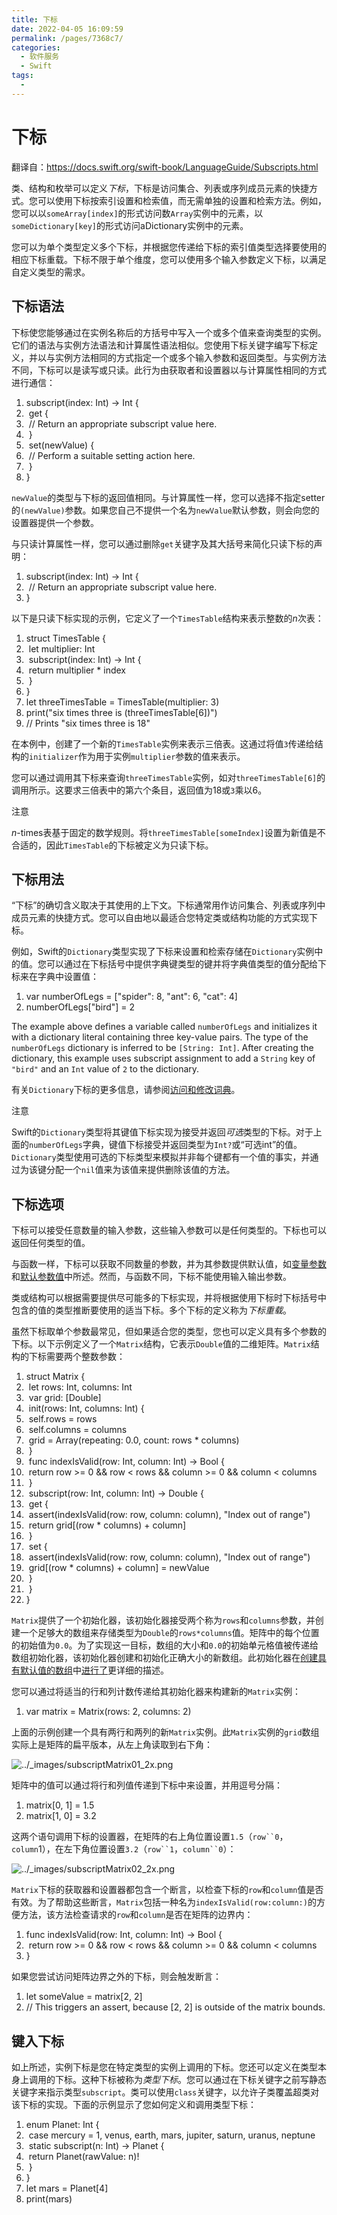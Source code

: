 ```yaml
---
title: 下标
date: 2022-04-05 16:09:59
permalink: /pages/7368c7/
categories:
  - 软件服务
  - Swift
tags:
  - 
---
```

# 下标

翻译自：https://docs.swift.org/swift-book/LanguageGuide/Subscripts.html

类、结构和枚举可以定义*下标*，下标是访问集合、列表或序列成员元素的快捷方式。您可以使用下标按索引设置和检索值，而无需单独的设置和检索方法。例如，您可以以`someArray[index]`的形式访问数`Array`实例中的元素，以`someDictionary[key]`的形式访问aDictionary实例中的元素。

您可以为单个类型定义多个下标，并根据您传递给下标的索引值类型选择要使用的相应下标重载。下标不限于单个维度，您可以使用多个输入参数定义下标，以满足自定义类型的需求。

## 下标语法

下标使您能够通过在实例名称后的方括号中写入一个或多个值来查询类型的实例。它们的语法与实例方法语法和计算属性语法相似。您使用下标关键字编写下标定义，并以与实例方法相同的方式指定一个或多个输入参数和返回类型。与实例方法不同，下标可以是读写或只读。此行为由获取者和设置器以与计算属性相同的方式进行通信：

1. subscript(index: Int) -> Int {
2. ​    get {
3. ​        // Return an appropriate subscript value here.
4. ​    }
5. ​    set(newValue) {
6. ​        // Perform a suitable setting action here.
7. ​    }
8. }

`newValue`的类型与下标的返回值相同。与计算属性一样，您可以选择不指定setter的`(newValue)`参数。如果您自己不提供一个名为`newValue`默认参数，则会向您的设置器提供一个参数。

与只读计算属性一样，您可以通过删除`get`关键字及其大括号来简化只读下标的声明：

1. subscript(index: Int) -> Int {
2. ​    // Return an appropriate subscript value here.
3. }

以下是只读下标实现的示例，它定义了一个`TimesTable`结构来表示整数的*n*次表：

1. struct TimesTable {
2. ​    let multiplier: Int
3. ​    subscript(index: Int) -> Int {
4. ​        return multiplier * index
5. ​    }
6. }
7. let threeTimesTable = TimesTable(multiplier: 3)
8. print("six times three is \(threeTimesTable[6])")
9. // Prints "six times three is 18"

在本例中，创建了一个新的`TimesTable`实例来表示三倍表。这通过将值`3`传递给结构的`initializer`作为用于实例`multiplier`参数的值来表示。

您可以通过调用其下标来查询`threeTimesTable`实例，如对`threeTimesTable[6]`的调用所示。这要求三倍表中的第六个条目，返回值为18或`3`乘以6。

注意

*n*-times表基于固定的数学规则。将`threeTimesTable[someIndex]`设置为新值是不合适的，因此`TimesTable`的下标被定义为只读下标。

## 下标用法

“下标”的确切含义取决于其使用的上下文。下标通常用作访问集合、列表或序列中成员元素的快捷方式。您可以自由地以最适合您特定类或结构功能的方式实现下标。

例如，Swift的`Dictionary`类型实现了下标来设置和检索存储在`Dictionary`实例中的值。您可以通过在下标括号中提供字典键类型的键并将字典值类型的值分配给下标来在字典中设置值：

1. var numberOfLegs = ["spider": 8, "ant": 6, "cat": 4]
2. numberOfLegs["bird"] = 2

The example above defines a variable called `numberOfLegs` and initializes it with a dictionary literal containing three key-value pairs. The type of the `numberOfLegs` dictionary is inferred to be `[String: Int]`. After creating the dictionary, this example uses subscript assignment to add a `String` key of `"bird"` and an `Int` value of `2` to the dictionary.

有关`Dictionary`下标的更多信息，请参阅[访问和修改词典](https://docs.swift.org/swift-book/LanguageGuide/CollectionTypes.html#ID116)。

注意

Swift的`Dictionary`类型将其键值下标实现为接受并返回*可选*类型的下标。对于上面的`numberOfLegs`字典，键值下标接受并返回类型为`Int?`或“可选int”的值。`Dictionary`类型使用可选的下标类型来模拟并非每个键都有一个值的事实，并通过为该键分配一个`nil`值来为该值来提供删除该值的方法。

## 下标选项

下标可以接受任意数量的输入参数，这些输入参数可以是任何类型的。下标也可以返回任何类型的值。

与函数一样，下标可以获取不同数量的参数，并为其参数提供默认值，如[变量参数](https://docs.swift.org/swift-book/LanguageGuide/Functions.html#ID171)和[默认参数值](https://docs.swift.org/swift-book/LanguageGuide/Functions.html#ID169)中所述。然而，与函数不同，下标不能使用输入输出参数。

类或结构可以根据需要提供尽可能多的下标实现，并将根据使用下标时下标括号中包含的值的类型推断要使用的适当下标。多个下标的定义称为*下标重载*。

虽然下标取单个参数最常见，但如果适合您的类型，您也可以定义具有多个参数的下标。以下示例定义了一个`Matrix`结构，它表示`Double`值的二维矩阵。`Matrix`结构的下标需要两个整数参数：

1. struct Matrix {
2. ​    let rows: Int, columns: Int
3. ​    var grid: [Double]
4. ​    init(rows: Int, columns: Int) {
5. ​        self.rows = rows
6. ​        self.columns = columns
7. ​        grid = Array(repeating: 0.0, count: rows * columns)
8. ​    }
9. ​    func indexIsValid(row: Int, column: Int) -> Bool {
10. ​        return row >= 0 && row < rows && column >= 0 && column < columns
11. ​    }
12. ​    subscript(row: Int, column: Int) -> Double {
13. ​        get {
14. ​            assert(indexIsValid(row: row, column: column), "Index out of range")
15. ​            return grid[(row * columns) + column]
16. ​        }
17. ​        set {
18. ​            assert(indexIsValid(row: row, column: column), "Index out of range")
19. ​            grid[(row * columns) + column] = newValue
20. ​        }
21. ​    }
22. }

`Matrix`提供了一个初始化器，该初始化器接受两个称为`rows`和`columns`参数，并创建一个足够大的数组来存储类型为`Double`的`rows*columns`值。矩阵中的每个位置的初始值为`0.0`。为了实现这一目标，数组的大小和`0.0`的初始单元格值被传递给数组初始化器，该初始化器创建和初始化正确大小的新数组。此初始化器在[创建具有默认值的数组](https://docs.swift.org/swift-book/LanguageGuide/CollectionTypes.html#ID501)中[进行了](https://docs.swift.org/swift-book/LanguageGuide/CollectionTypes.html#ID501)更详细的描述。

您可以通过将适当的行和列计数传递给其初始化器来构建新的`Matrix`实例：

1. var matrix = Matrix(rows: 2, columns: 2)

上面的示例创建一个具有两行和两列的新`Matrix`实例。此`Matrix`实例的`grid`数组实际上是矩阵的扁平版本，从左上角读取到右下角：

![../_images/subscriptMatrix01_2x.png](https://file.pandacode.cn/blog/202204051610262.png)

矩阵中的值可以通过将行和列值传递到下标中来设置，并用逗号分隔：

1. matrix[0, 1] = 1.5
2. matrix[1, 0] = 3.2

这两个语句调用下标的设置器，在矩阵的右上角位置设置`1.5`（`row``0`，`column`1），在左下角位置设置`3.2`（`row``1`，`column``0`）：

![../_images/subscriptMatrix02_2x.png](https://file.pandacode.cn/blog/202204051611092.png)

`Matrix`下标的获取器和设置器都包含一个断言，以检查下标的`row`和`column`值是否有效。为了帮助这些断言，`Matrix`包括一种名为`indexIsValid(row:column:)`的方便方法，该方法检查请求的`row`和`column`是否在矩阵的边界内：

1. func indexIsValid(row: Int, column: Int) -> Bool {
2. ​    return row >= 0 && row < rows && column >= 0 && column < columns
3. }

如果您尝试访问矩阵边界之外的下标，则会触发断言：

1. let someValue = matrix[2, 2]
2. // This triggers an assert, because [2, 2] is outside of the matrix bounds.

## 键入下标

如上所述，实例下标是您在特定类型的实例上调用的下标。您还可以定义在类型本身上调用的下标。这种下标被称为*类型下标*。您可以通过在下标关键字之前写静态关键字来指示类型`subscript`。类可以使用`class`关键字，以允许子类覆盖超类对该下标的实现。下面的示例显示了您如何定义和调用类型下标：

1. enum Planet: Int {
2. ​    case mercury = 1, venus, earth, mars, jupiter, saturn, uranus, neptune
3. ​    static subscript(n: Int) -> Planet {
4. ​        return Planet(rawValue: n)!
5. ​    }
6. }
7. let mars = Planet[4]
8. print(mars)